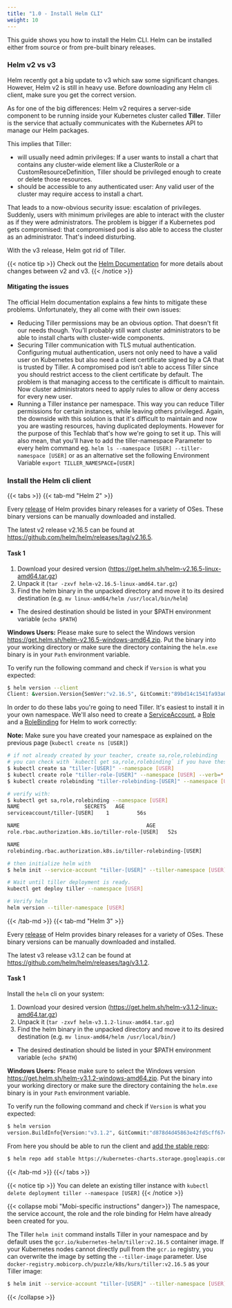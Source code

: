 ```yaml
---
title: "1.0 - Install Helm CLI"
weight: 10
---
```


This guide shows you how to install the Helm CLI. Helm can be installed either from source or from pre-built binary releases.


### Helm v2 vs v3

Helm recently got a big update to v3 which saw some significant changes. However, Helm v2 is still in heavy use. Before downloading any Helm cli client, make sure you get the correct version.

As for one of the big differences: Helm v2 requires a server-side component to be running inside your Kubernetes cluster called **Tiller**. Tiller is the service that actually communicates with the Kubernetes API to manage our Helm packages.

This implies that Tiller:

* will usually need admin privileges: If a user wants to install a chart that contains any cluster-wide element like a ClusterRole or a CustomResourceDefinition, Tiller should be privileged enough to create or delete those resources.
* should be accessible to any authenticated user: Any valid user of the cluster may require access to install a chart.

That leads to a now-obvious security issue: escalation of privileges. Suddenly, users with minimum privileges are able to interact with the cluster as if they were administrators. The problem is bigger if a Kubernetes pod gets compromised: that compromised pod is also able to access the cluster as an administrator. That's indeed disturbing.

With the v3 release, Helm got rid of Tiller.

{{< notice tip >}}
Check out the [Helm Documentation](https://helm.sh/docs/topics/v2_v3_migration/) for more details about changes between v2 and v3.
{{< /notice >}}


#### Mitigating the issues

The official Helm documentation explains a few hints to mitigate these problems. Unfortunately, they all come with their own issues:

* Reducing Tiller permissions may be an obvious option. That doesn't fit our needs though. You’ll probably still want cluster administrators to be able to install charts with cluster-wide components.
* Securing Tiller communication with TLS mutual authentication. Configuring mutual authentication, users not only need to have a valid user on Kubernetes but also need a client certificate signed by a CA that is trusted by Tiller. A compromised pod isn’t able to access Tiller since you should restrict access to the client certificate by default. The problem is that managing access to the certificate is difficult to maintain. Now cluster administrators need to apply rules to allow or deny access for every new user.
* Running a Tiller instance per namespace. This way you can reduce Tiller permissions for certain instances, while leaving others privileged. Again, the downside with this solution is that it's difficult to maintain and now you are wasting resources, having duplicated deployments. However for the purpose of this Techlab that's how we're going to set it up. This will also mean, that you'll have to add the tiller-namespace Parameter to every helm command eg. `helm ls --namespace [USER] --tiller-namespace [USER]` or as an alternative set the following Environment Variable `export TILLER_NAMESPACE=[USER]`


### Install the Helm cli client

{{< tabs >}}
{{< tab-md "Helm 2" >}}

Every [release](https://github.com/helm/helm/releases) of Helm provides binary releases for a variety of OSes. These binary versions can be manually downloaded and installed.

The latest v2 release v2.16.5 can be found at https://github.com/helm/helm/releases/tag/v2.16.5.


#### Task 1

1. Download your desired version (https://get.helm.sh/helm-v2.16.5-linux-amd64.tar.gz)
1. Unpack it (`tar -zxvf helm-v2.16.5-linux-amd64.tar.gz`)
1. Find the helm binary in the unpacked directory and move it to its desired destination (e.g. `mv linux-amd64/helm /usr/local/bin/helm`)
  * The desired destination should be listed in your $PATH environment variable (`echo $PATH`)

**Windows Users:** Please make sure to select the Windows version https://get.helm.sh/helm-v2.16.5-windows-amd64.zip. Put the binary into your working directory or make sure the directory containing the `helm.exe` binary is in your `Path` environment variable.


To verify run the following command and check if `Version` is what you expected:

```bash
$ helm version --client
Client: &version.Version{SemVer:"v2.16.5", GitCommit:"89bd14c1541fa93a09492010030fd3699ca65a97", GitTreeState:"clean"}
```

In order to do these labs you're going to need Tiller. It's easiest to install it in your own namespace. We'll also need to create a [ServiceAccount](https://kubernetes.io/docs/tasks/configure-pod-container/configure-service-account/), a [Role](https://kubernetes.io/docs/reference/access-authn-authz/rbac/#role-and-clusterrole) and a [RoleBinding](https://kubernetes.io/docs/reference/access-authn-authz/rbac/#default-roles-and-role-bindings) for Helm to work correctly:

**Note:** Make sure you have created your namespace as explained on the previous page (`kubectl create ns [USER]`)

```bash
# if not already created by your teacher, create sa,role,rolebinding
# you can check with `kubectl get sa,role,rolebinding` if you have these resources
$ kubectl create sa "tiller-[USER]" --namespace [USER]
$ kubectl create role "tiller-role-[USER]" --namespace [USER] --verb=* --resource=*.,*.apps,*.batch,*.extensions,*.networking.k8s.io
$ kubectl create rolebinding "tiller-rolebinding-[USER]" --namespace [USER] --role="tiller-role-[USER]" --serviceaccount="[USER]:tiller-[USER]"

# verify with:
$ kubectl get sa,role,rolebinding --namespace [USER]
NAME                     SECRETS   AGE
serviceaccount/tiller-[USER]    1         56s

NAME                                         AGE
role.rbac.authorization.k8s.io/tiller-role-[USER]   52s

NAME                                                                                             AGE
rolebinding.rbac.authorization.k8s.io/tiller-rolebinding-[USER]                                         6s

# then initialize helm with
$ helm init --service-account "tiller-[USER]" --tiller-namespace [USER] --upgrade

# Wait until tiller deployment is ready. 
kubectl get deploy tiller --namespace [USER]

# Verify helm 
helm version --tiller-namespace [USER]
```

{{< /tab-md >}}
{{< tab-md "Helm 3" >}}

Every [release](https://github.com/helm/helm/releases) of Helm provides binary releases for a variety of OSes. These binary versions can be manually downloaded and installed.

The latest v3 release v3.1.2 can be found at https://github.com/helm/helm/releases/tag/v3.1.2.


#### Task 1

Install the `helm` cli on your system:

1. Download your desired version (https://get.helm.sh/helm-v3.1.2-linux-amd64.tar.gz)
1. Unpack it (`tar -zxvf helm-v3.1.2-linux-amd64.tar.gz`)
1. Find the helm binary in the unpacked directory and move it to its desired destination (e.g. `mv linux-amd64/helm /usr/local/bin/`)
  * The desired destination should be listed in your $PATH environment variable (`echo $PATH`)

**Windows Users:** Please make sure to select the Windows version https://get.helm.sh/helm-v3.1.2-windows-amd64.zip. Put the binary into your working directory or make sure the directory containing the `helm.exe` binary is in your `Path` environment variable.

To verify run the following command and check if `Version` is what you expected:

```bash
$ helm version
version.BuildInfo{Version:"v3.1.2", GitCommit:"d878d4d45863e42fd5cff6743294a11d28a9abce", GitTreeState:"clean", GoVersion:"go1.13.8"}
```

From here you should be able to run the client and [add the stable repo](https://helm.sh/docs/intro/quickstart/#initialize-a-helm-chart-repository):

```bash
$ helm repo add stable https://kubernetes-charts.storage.googleapis.com/
```

{{< /tab-md >}}
{{</ tabs >}}

{{< notice tip >}}
You can delete an existing tiller instance with `kubectl delete deployment tiller --namespace [USER]`
{{< /notice >}}

{{< collapse mobi "Mobi-specific instructions" danger>}}
The namespace, the service account, the role and the role binding for Helm have already been created for you.

The Tiller `helm init` command installs Tiller in your namespace and by default uses the `gcr.io/kubernetes-helm/tiller:v2.16.5` container image. If your Kubernetes nodes cannot directly pull from the `gcr.io` registry, you can overwrite the image by setting the `--tiller-image` parameter. Use `docker-registry.mobicorp.ch/puzzle/k8s/kurs/tiller:v2.16.5` as your Tiller image:

```bash
$ helm init --service-account "tiller-[USER]" --tiller-namespace [USER] --tiller-image docker-registry.mobicorp.ch/puzzle/k8s/kurs/tiller:v2.16.5 --upgrade
```
{{< /collapse >}}
